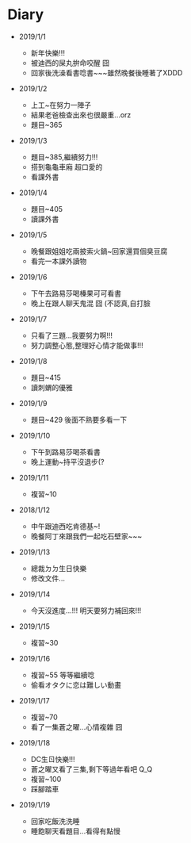 # Diary

* 2019/1/1
  * 新年快樂!!!
  * 被迪西的屎丸拚命咬醒 囧 
  * 回家後洗澡看書唸書~~~雖然晚餐後睡著了XDDD
  
* 2019/1/2
  * 上工~在努力一陣子
  * 結果老爸檢查出來也很嚴重...orz
  * 題目~365
  
* 2019/1/3
  * 題目~385,繼續努力!!!
  * 搭到龜龜車廂 超口愛的
  * 看課外書
  
* 2019/1/4
  * 題目~405
  * 讀課外書
  
* 2019/1/5
  * 晚餐跟姐姐吃兩披索火鍋~回家還買個臭豆腐
  * 看完一本課外讀物
  
* 2019/1/6
  * 下午去路易莎喝榛果可可看書
  * 晚上在跟人聊天鬼混 囧 (不認真,自打臉
  
* 2019/1/7
  * 只看了三題...我要努力啊!!!
  * 努力調整心態,整理好心情才能做事!!!
  
* 2019/1/8
  * 題目~415
  * 讀刺蝟的優雅
  
* 2019/1/9
  * 題目~429 後面不熟要多看一下
  
* 2019/1/10
  * 下午到路易莎喝茶看書
  * 晚上運動~持平沒退步(?
  
* 2019/1/11
  * 複習~10
  
* 2018/1/12
  * 中午跟迪西吃肯德基~!
  * 晚餐阿丁來跟我們一起吃石壁家~~~
  
* 2019/1/13
  * 總裁ㄉㄉ生日快樂
  * 修改文件...
  
* 2019/1/14
  * 今天沒進度...!!! 明天要努力補回來!!!
  
* 2019/1/15
  * 複習~30

* 2019/1/16
  * 複習~55 等等繼續唸
  * 偷看オタクに恋は難しい動畫
  
* 2019/1/17
  * 複習~70
  * 看了一集蒼之曜...心情複雜 囧
  
* 2019/1/18
  * DC生ㄖ快樂!!!
  * 蒼之曜又看了三集,剩下等過年看吧 Q_Q
  * 複習~100
  * 踩腳踏車
  
* 2019/1/19
  * 回家吃飯洗洗睡
  * 睡飽聊天看題目...看得有點慢